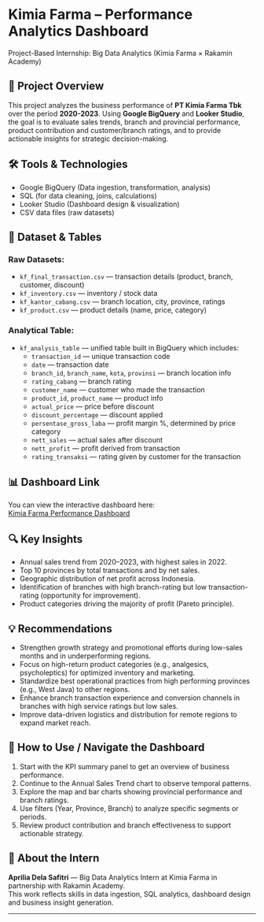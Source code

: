 # Kimia Farma – Performance Analytics Dashboard  
Project-Based Internship: Big Data Analytics (Kimia Farma × Rakamin Academy)  

## 📌 Project Overview  
This project analyzes the business performance of **PT Kimia Farma Tbk** over the period **2020-2023**. Using **Google BigQuery** and **Looker Studio**, the goal is to evaluate sales trends, branch and provincial performance, product contribution and customer/branch ratings, and to provide actionable insights for strategic decision-making.

## 🛠 Tools & Technologies  
- Google BigQuery (Data ingestion, transformation, analysis)  
- SQL (for data cleaning, joins, calculations)  
- Looker Studio (Dashboard design & visualization)  
- CSV data files (raw datasets)  

## 📂 Dataset & Tables  
### Raw Datasets:  
- `kf_final_transaction.csv` — transaction details (product, branch, customer, discount)  
- `kf_inventory.csv` — inventory / stock data  
- `kf_kantor_cabang.csv` — branch location, city, province, ratings  
- `kf_product.csv` — product details (name, price, category)  

### Analytical Table:  
- `kf_analysis_table` — unified table built in BigQuery which includes:  
  - `transaction_id` — unique transaction code  
  - `date` — transaction date  
  - `branch_id`, `branch_name`, `kota`, `provinsi` — branch location info  
  - `rating_cabang` — branch rating  
  - `customer_name` — customer who made the transaction  
  - `product_id`, `product_name` — product info  
  - `actual_price` — price before discount  
  - `discount_percentage` — discount applied  
  - `persentase_gross_laba` — profit margin %, determined by price category  
  - `nett_sales` — actual sales after discount  
  - `nett_profit` — profit derived from transaction  
  - `rating_transaksi` — rating given by customer for the transaction  

## 📊 Dashboard Link  
You can view the interactive dashboard here:  
[Kimia Farma Performance Dashboard](https://lookerstudio.google.com/reporting/90493a29-cd0e-4756-beec-21c2b950abd7)  

## 🔍 Key Insights  
- Annual sales trend from 2020–2023, with highest sales in 2022.  
- Top 10 provinces by total transactions and by net sales.  
- Geographic distribution of net profit across Indonesia.  
- Identification of branches with high branch-rating but low transaction-rating (opportunity for improvement).  
- Product categories driving the majority of profit (Pareto principle).

## 💡 Recommendations  
- Strengthen growth strategy and promotional efforts during low-sales months and in underperforming regions.  
- Focus on high-return product categories (e.g., analgesics, psycholeptics) for optimized inventory and marketing.  
- Standardize best operational practices from high performing provinces (e.g., West Java) to other regions.  
- Enhance branch transaction experience and conversion channels in branches with high service ratings but low sales.  
- Improve data-driven logistics and distribution for remote regions to expand market reach.

## 🧾 How to Use / Navigate the Dashboard  
1. Start with the KPI summary panel to get an overview of business performance.  
2. Continue to the Annual Sales Trend chart to observe temporal patterns.  
3. Explore the map and bar charts showing provincial performance and branch ratings.  
4. Use filters (Year, Province, Branch) to analyze specific segments or periods.  
5. Review product contribution and branch effectiveness to support actionable strategy.

## 👥 About the Intern  
**Aprilia Dela Safitri** — Big Data Analytics Intern at Kimia Farma in partnership with Rakamin Academy.  
This work reflects skills in data ingestion, SQL analytics, dashboard design and business insight generation.

---  
